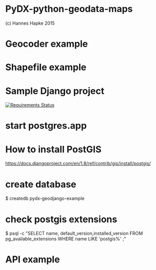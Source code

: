 # PyDX-python-geodata-maps

(c) Hannes Hapke 2015


# Geocoder example

# Shapefile example

# Sample Django project
[![Requirements Status](https://requires.io/github/hanneshapke/PyDX-python-geodata-maps/requirements.svg?branch=master)](https://requires.io/github/hanneshapke/PyDX-python-geodata-maps/requirements/?branch=master)


# start postgres.app

# How to install PostGIS
https://docs.djangoproject.com/en/1.8/ref/contrib/gis/install/postgis/

# create database
$ createdb pydx-geodjango-example

# check postgis extensions
$ psql -c "SELECT name, default_version,installed_version FROM pg_available_extensions WHERE name LIKE 'postgis%' ;"


# API example